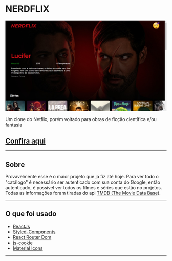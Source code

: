 # NERDFLIX

![Tela Princicpal](./readme-images/main-screen.jpeg)

Um clone do Netflix, porém voltado para obras de ficção científica e/ou fantasia

## [Confira aqui](https://nerdflix-alpha.vercel.app/)

---

## Sobre

Provavelmente esse é o maior projeto que já fiz até hoje. Para ver todo o "catálogo" é necessário ser autenticado com sua conta do Google, então autenticado, é possível ver todos os filmes e séries que estão no projetos. Todas as informações foram tiradas do api [TMDB (The Movie Data Base)](https://developers.themoviedb.org/3/getting-started/introduction).

---

## O que foi usado

- [ReactJs](https://reactjs.org/)
- [Styled-Components](https://styled-components.com/)
- [React Router Dom](https://reactrouter.com/web/guides/quick-start)
- [js-cookie](https://github.com/js-cookie/js-cookie)
- [Material Icons](https://mui.com/)
  
---